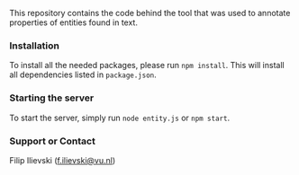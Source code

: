 This repository contains the code behind the tool that was used to annotate properties of entities found in text.

### Installation

To install all the needed packages, please run `npm install`. This will install all dependencies listed in `package.json`.

### Starting the server

To start the server, simply run `node entity.js` or `npm start`.

### Support or Contact

Filip Ilievski (f.ilievski@vu.nl)
